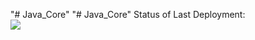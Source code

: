 "# Java_Core" 
"# Java_Core" 
Status of Last Deployment:<br>
<img src="https://github.com/Primero-QA/Java_Core/workflows/My-Github-Actions/bage.svg?branch=main"><br>
